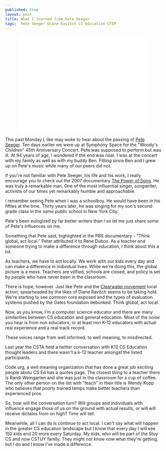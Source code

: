 ```yaml
---
published: true
layout: post
title: What I learned from Pete Seeger
tags:  Pete Seeger Diane Ravitch CS Education STEM
---
```



<div align=center>
<iframe width="420" height="315" src="//www.youtube.com/embed/VucczIg98Gw" frameborder="0" allowfullscreen></iframe>
</div>

This past Monday I, like may woke to hear about the passing of
[Pete Seeger](http://en.wikipedia.org/wiki/Pete_Seeger). Ten days
earlier we were up at Symphony Space for the "Woody's Children" 45th
Anniversary Concert. Pete was supposed to perform but was ill. At 94
years of age, I wondered if the end was near. I was at the concert
with my family as well as with my buddy Ben. Fitting since Ben and I
grew up on Pete's music while many of our peers did not.

If you're not familiar with Pete Seeger, his life and his work, I
really encourage you to check out the 2007 documentary [The Power of
Song](http://video.pbs.org/video/2365166823/). He was truly a
remarkable man. One of the most influential singer, songwriter,
activists of our times yet remarkably humble and approachable.

I remember seeing Pete when I was a schoolboy. He would have been in
his fifties at the time. Thirty years later, he was singing for my
son's second grade class in the same public school in New York City.

Pete's been eulogized by far better writers than I so let me just
share some of Pete's influences on me.

Something that Pete said, highlighted in the PBS documentary - "Think
global, act local." Peter attributed it to Rene Dubos. As a teacher
and someone trying to make a difference through education, I think
about this a lot.

As teachers, we have to act locally. We work with our kids every day
and can make a difference in individual lives. While we're doing this,
the global picture is a mess. Teachers are vilified, schools are
closed, and policy is set by people who have never been in the
classroom.

There is hope, however. Just like Pete and the [Clearwater
movement](http://en.wikipedia.org/wiki/Hudson_River_Sloop_Clearwater)
local action, spearheaded by the likes of Diane Ravitch seems to be
taking hold. We're starting to see common core exposed and the types
of evaluation systems pushed by the Gates foundation debunked. Think
global, act local.

Now, as you know, I'm a computer science educator and there are many
similarities between CS education and general education. Most of the
noise you hear is from non educators, or at least non K-12
educators with actual real experience and a real track record.

These voices range from well informed, to well meaning, to
misdirected.

Last year the CSTA held a twitter conversation with K12
CS Education thought leaders and there wasn't a k-12 teacher amongst
the listed participants.

Code.org, a well meaning organization that has done a great job
exciting people abotu CS Ed has a quotes page. The closest thing to a
teacher there is Randi Weingarten and she was just in the classroom
for a cup of coffee. The only other person on the list with "teach" in
their title is Wendy Kopp who believes that poorly trained temps make
better teachers than experienced pros.

So, how will the conversation turn? Will groups and individuals with
influence engage those of us on the ground with actual results, or
will will receive dictates from on high? Time will tell.

Meanwhile, all I can do is continue to act local. I can't say what
will happen in the greater CS education landscape but I know that
every day I will see 150 kids and 20 more every Saturday. My kids, who
will be part of the Stuy CS and now CSTUY family. They might not know
now what they're getting, but I do and I know I've made a difference.

